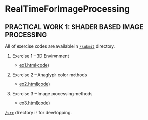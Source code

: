 # RealTimeForImageProcessing

## PRACTICAL WORK 1: SHADER BASED IMAGE PROCESSING

All of exercise codes are available in [`/submit`](./submit) directory.

1. Exercise 1 – 3D Environment

    - [ex1.html(code)](./submit/ex1.html)

2. Exercise 2 – Anaglyph color methods

    - [ex2.html(code)](./submit/ex2.html)

3. Exercise 3 – Image processing methods

    - [ex3.html(code)](./submit/ex3.html)

[`/src`](./src) directory is for developping.